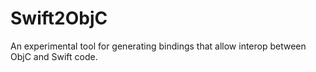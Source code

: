 # Swift2ObjC

An experimental tool for generating bindings that allow interop between ObjC and
Swift code.
